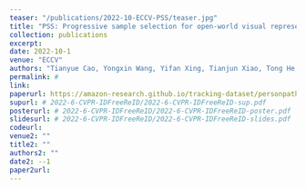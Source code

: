 ```yaml
---
teaser: "/publications/2022-10-ECCV-PSS/teaser.jpg"
title: "PSS: Progressive sample selection for open-world visual representation learning"
collection: publications
excerpt: 
date: 2022-10-1
venue: "ECCV"
authors: "Tianyue Cao, Yongxin Wang, Yifan Xing, Tianjun Xiao, Tong He, Zheng Zhang, Hao Zhou, Joseph Tighe"
permalink: # 
link: 
paperurl: https://amazon-research.github.io/tracking-dataset/personpath22.html
supurl: # 2022-6-CVPR-IDFreeReID/2022-6-CVPR-IDFreeReID-sup.pdf
posterurl: # 2022-6-CVPR-IDFreeReID/2022-6-CVPR-IDFreeReID-poster.pdf
slidesurl: # 2022-6-CVPR-IDFreeReID/2022-6-CVPR-IDFreeReID-slides.pdf
codeurl: 
venue2: ""
title2: ""
authors2: ""
date2: --1
paper2url: 
---
```



